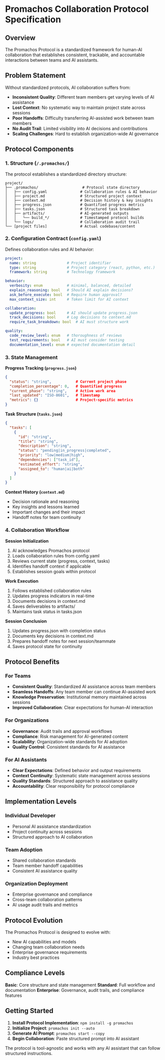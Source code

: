 # Promachos Collaboration Protocol Specification

## Overview

The Promachos Protocol is a standardized framework for human-AI collaboration that establishes consistent, trackable, and accountable interactions between teams and AI assistants.

## Problem Statement

Without standardized protocols, AI collaboration suffers from:
- **Inconsistent Quality**: Different team members get varying levels of AI assistance
- **Lost Context**: No systematic way to maintain project state across sessions
- **Poor Handoffs**: Difficulty transferring AI-assisted work between team members
- **No Audit Trail**: Limited visibility into AI decisions and contributions
- **Scaling Challenges**: Hard to establish organization-wide AI governance

## Protocol Components

### 1. Structure (`/.promachos/`)

The protocol establishes a standardized directory structure:

```
project/
├── .promachos/                    # Protocol state directory
│   ├── config.yaml               # Collaboration rules & AI behavior
│   ├── project.md                # Structured project context
│   ├── context.md                # Decision history & key insights
│   ├── progress.json             # Quantified progress metrics
│   ├── tasks.json                # Structured task breakdown
│   ├── artifacts/                # AI-generated outputs
│   │   └── build_*/              # Timestamped protocol builds
│   └── logs/                     # Collaboration audit trail
└── [project files]               # Actual codebase/content
```

### 2. Configuration Contract (`config.yaml`)

Defines collaboration rules and AI behavior:

```yaml
project:
  name: string              # Project identifier
  type: string              # Project category (react, python, etc.)
  framework: string         # Technology framework

behavior:
  verbosity: enum           # minimal, balanced, detailed
  explain_reasoning: bool   # Should AI explain decisions?
  ask_before_execute: bool  # Require human approval?
  max_context_size: int     # Token limit for AI context

collaboration:
  update_progress: bool     # AI should update progress.json
  track_decisions: bool     # Log decisions to context.md
  require_task_breakdown: bool  # AI must structure work

quality:
  code_review_level: enum   # thoroughness of reviews
  test_requirements: bool   # AI must consider testing
  documentation_level: enum # expected documentation detail
```

### 3. State Management

**Progress Tracking (`progress.json`)**
```json
{
  "status": "string",           # Current project phase
  "completion_percentage": 0,   # Quantified progress
  "current_phase": "string",    # Active work area
  "last_updated": "ISO-8601",   # Timestamp
  "metrics": {}                 # Project-specific metrics
}
```

**Task Structure (`tasks.json`)**
```json
{
  "tasks": [
    {
      "id": "string",
      "title": "string",
      "description": "string",
      "status": "pending|in_progress|completed",
      "priority": "low|medium|high",
      "dependencies": ["task_id"],
      "estimated_effort": "string",
      "assigned_to": "human|ai|both"
    }
  ]
}
```

**Context History (`context.md`)**
- Decision rationale and reasoning
- Key insights and lessons learned
- Important changes and their impact
- Handoff notes for team continuity

### 4. Collaboration Workflow

**Session Initialization**
1. AI acknowledges Promachos protocol
2. Loads collaboration rules from config.yaml
3. Reviews current state (progress, context, tasks)
4. Identifies handoff context if applicable
5. Establishes session goals within protocol

**Work Execution**
1. Follows established collaboration rules
2. Updates progress indicators in real-time
3. Documents decisions in context.md
4. Saves deliverables to artifacts/
5. Maintains task status in tasks.json

**Session Conclusion**
1. Updates progress.json with completion status
2. Documents key decisions in context.md
3. Prepares handoff notes for next session/teammate
4. Saves protocol state for continuity

## Protocol Benefits

### For Teams
- **Consistent Quality**: Standardized AI assistance across team members
- **Seamless Handoffs**: Any team member can continue AI-assisted work
- **Knowledge Preservation**: Institutional memory maintained across sessions
- **Improved Collaboration**: Clear expectations for human-AI interaction

### For Organizations
- **Governance**: Audit trails and approval workflows
- **Compliance**: Risk management for AI-generated content
- **Scalability**: Organization-wide standards for AI adoption
- **Quality Control**: Consistent standards for AI assistance

### For AI Assistants
- **Clear Expectations**: Defined behavior and output requirements
- **Context Continuity**: Systematic state management across sessions
- **Quality Standards**: Structured approach to assistance quality
- **Accountability**: Clear responsibility for protocol compliance

## Implementation Levels

### Individual Developer
- Personal AI assistance standardization
- Project continuity across sessions
- Structured approach to AI collaboration

### Team Adoption
- Shared collaboration standards
- Team member handoff capabilities
- Consistent AI assistance quality

### Organization Deployment
- Enterprise governance and compliance
- Cross-team collaboration patterns
- AI usage audit trails and metrics

## Protocol Evolution

The Promachos Protocol is designed to evolve with:
- New AI capabilities and models
- Changing team collaboration needs
- Enterprise governance requirements
- Industry best practices

## Compliance Levels

**Basic**: Core structure and state management
**Standard**: Full workflow and documentation
**Enterprise**: Governance, audit trails, and compliance features

## Getting Started

1. **Install Protocol Implementation**: `npm install -g promachos`
2. **Initialize Project**: `promachos init --auto`
3. **Generate AI Prompt**: `promachos start --copy`
4. **Begin Collaboration**: Paste structured prompt into AI assistant

The protocol is tool-agnostic and works with any AI assistant that can follow structured instructions.